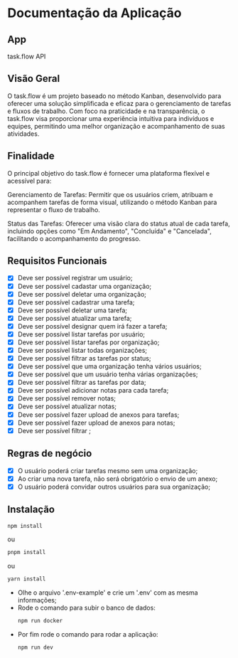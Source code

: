 # Documentação da Aplicação

## App

task.flow API

## Visão Geral

O task.flow é um projeto baseado no método Kanban, desenvolvido para oferecer uma solução simplificada e eficaz para o gerenciamento de tarefas e fluxos de trabalho. Com foco na praticidade e na transparência, o task.flow visa proporcionar uma experiência intuitiva para indivíduos e equipes, permitindo uma melhor organização e acompanhamento de suas atividades.

## Finalidade

O principal objetivo do task.flow é fornecer uma plataforma flexível e acessível para:

Gerenciamento de Tarefas: Permitir que os usuários criem, atribuam e acompanhem tarefas de forma visual, utilizando o método Kanban para representar o fluxo de trabalho.

Status das Tarefas: Oferecer uma visão clara do status atual de cada tarefa, incluindo opções como "Em Andamento", "Concluída" e "Cancelada", facilitando o acompanhamento do progresso.

## Requisitos Funcionais

- [x] Deve ser possível registrar um usuário;
- [x] Deve ser possível cadastar uma organização;
- [x] Deve ser possível deletar uma organização;
- [x] Deve ser possível cadastrar uma tarefa;
- [x] Deve ser possível deletar uma tarefa;
- [x] Deve ser possível atualizar uma tarefa;
- [x] Deve ser possível designar quem irá fazer a tarefa;
- [x] Deve ser possível listar tarefas por usuário;
- [x] Deve ser possível listar tarefas por organização;
- [x] Deve ser possível listar todas organizações;
- [x] Deve ser possível filtrar as tarefas por status;
- [x] Deve ser possível que uma organização tenha vários usuários;
- [x] Deve ser possível que um usuário tenha várias organizações;
- [x] Deve ser possível filtrar as tarefas por data;
- [x] Deve ser possível adicionar notas para cada tarefa;
- [x] Deve ser possível remover notas;
- [x] Deve ser possível atualizar notas;
- [x] Deve ser possível fazer upload de anexos para tarefas;
- [x] Deve ser possível fazer upload de anexos para notas;
- [x] Deve ser possível filtrar ;

## Regras de negócio

- [x] O usuário poderá criar tarefas mesmo sem uma organização;
- [x] Ao criar uma nova tarefa, não será obrigatório o envio de um anexo;
- [x] O usuário poderá convidar outros usuários para sua organização;

## Instalação

```bash
npm install
```

ou

```bash
pnpm install
```

ou

```bash
yarn install
```

- Olhe o arquivo '.env-example' e crie um '.env' com as mesma informações;
- Rode o comando para subir o banco de dados:
  ```bash
  npm run docker
  ```
- Por fim rode o comando para rodar a aplicação:
  ```bash
  npm run dev
  ```
